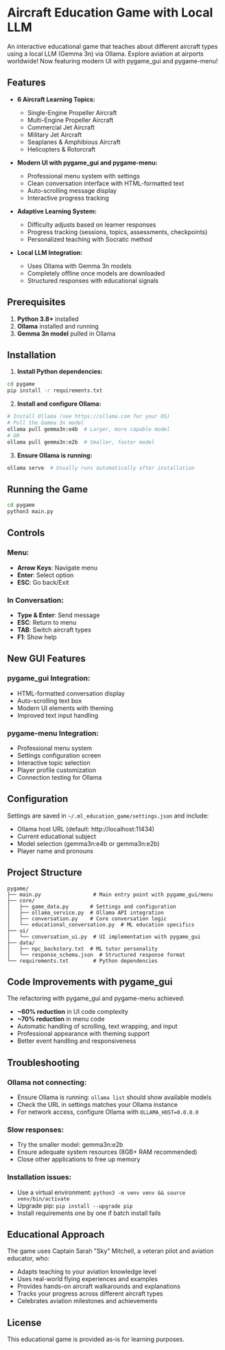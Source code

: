 # Aircraft Education Game with Local LLM

An interactive educational game that teaches about different aircraft types using a local LLM (Gemma 3n) via Ollama. Explore aviation at airports worldwide! Now featuring modern UI with pygame_gui and pygame-menu!

## Features

- **6 Aircraft Learning Topics:**
  - Single-Engine Propeller Aircraft
  - Multi-Engine Propeller Aircraft
  - Commercial Jet Aircraft
  - Military Jet Aircraft
  - Seaplanes & Amphibious Aircraft
  - Helicopters & Rotorcraft

- **Modern UI with pygame_gui and pygame-menu:**
  - Professional menu system with settings
  - Clean conversation interface with HTML-formatted text
  - Auto-scrolling message display
  - Interactive progress tracking

- **Adaptive Learning System:**
  - Difficulty adjusts based on learner responses
  - Progress tracking (sessions, topics, assessments, checkpoints)
  - Personalized teaching with Socratic method

- **Local LLM Integration:**
  - Uses Ollama with Gemma 3n models
  - Completely offline once models are downloaded
  - Structured responses with educational signals

## Prerequisites

1. **Python 3.8+** installed
2. **Ollama** installed and running
3. **Gemma 3n model** pulled in Ollama

## Installation

1. **Install Python dependencies:**
```bash
cd pygame
pip install -r requirements.txt
```

2. **Install and configure Ollama:**
```bash
# Install Ollama (see https://ollama.com for your OS)
# Pull the Gemma 3n model
ollama pull gemma3n:e4b  # Larger, more capable model
# OR
ollama pull gemma3n:e2b  # Smaller, faster model
```

3. **Ensure Ollama is running:**
```bash
ollama serve  # Usually runs automatically after installation
```

## Running the Game

```bash
cd pygame
python3 main.py
```

## Controls

### Menu:
- **Arrow Keys**: Navigate menu
- **Enter**: Select option
- **ESC**: Go back/Exit

### In Conversation:
- **Type & Enter**: Send message
- **ESC**: Return to menu
- **TAB**: Switch aircraft types
- **F1**: Show help

## New GUI Features

### pygame_gui Integration:
- HTML-formatted conversation display
- Auto-scrolling text box
- Modern UI elements with theming
- Improved text input handling

### pygame-menu Integration:
- Professional menu system
- Settings configuration screen
- Interactive topic selection
- Player profile customization
- Connection testing for Ollama

## Configuration

Settings are saved in `~/.ml_education_game/settings.json` and include:
- Ollama host URL (default: http://localhost:11434)
- Current educational subject
- Model selection (gemma3n:e4b or gemma3n:e2b)
- Player name and pronouns

## Project Structure

```
pygame/
├── main.py                 # Main entry point with pygame_gui/menu
├── core/
│   ├── game_data.py       # Settings and configuration
│   ├── ollama_service.py  # Ollama API integration
│   ├── conversation.py    # Core conversation logic
│   └── educational_conversation.py  # ML education specifics
├── ui/
│   └── conversation_ui.py  # UI implementation with pygame_gui
├── data/
│   ├── npc_backstory.txt  # ML tutor personality
│   └── response_schema.json  # Structured response format
└── requirements.txt        # Python dependencies
```

## Code Improvements with pygame_gui

The refactoring with pygame_gui and pygame-menu achieved:
- **~60% reduction** in UI code complexity
- **~70% reduction** in menu code
- Automatic handling of scrolling, text wrapping, and input
- Professional appearance with theming support
- Better event handling and responsiveness

## Troubleshooting

### Ollama not connecting:
- Ensure Ollama is running: `ollama list` should show available models
- Check the URL in settings matches your Ollama instance
- For network access, configure Ollama with `OLLAMA_HOST=0.0.0.0`

### Slow responses:
- Try the smaller model: gemma3n:e2b
- Ensure adequate system resources (8GB+ RAM recommended)
- Close other applications to free up memory

### Installation issues:
- Use a virtual environment: `python3 -m venv venv && source venv/bin/activate`
- Upgrade pip: `pip install --upgrade pip`
- Install requirements one by one if batch install fails

## Educational Approach

The game uses Captain Sarah "Sky" Mitchell, a veteran pilot and aviation educator, who:
- Adapts teaching to your aviation knowledge level
- Uses real-world flying experiences and examples
- Provides hands-on aircraft walkarounds and explanations
- Tracks your progress across different aircraft types
- Celebrates aviation milestones and achievements

## License

This educational game is provided as-is for learning purposes.